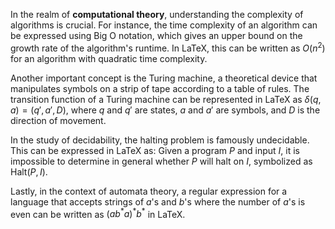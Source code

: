 In the realm of **computational theory**, understanding the complexity of algorithms is crucial. For instance, the time complexity of an algorithm can be expressed using Big O notation, which gives an upper bound on the growth rate of the algorithm's runtime. In LaTeX, this can be written as $O(n^2)$ for an algorithm with quadratic time complexity.

Another important concept is the Turing machine, a theoretical device that manipulates symbols on a strip of tape according to a table of rules. The transition function of a Turing machine can be represented in LaTeX as $\delta(q, a) = (q', a', D)$, where $q$ and $q'$ are states, $a$ and $a'$ are symbols, and $D$ is the direction of movement.

In the study of decidability, the halting problem is famously undecidable. This can be expressed in LaTeX as: Given a program $P$ and input $I$, it is impossible to determine in general whether $P$ will halt on $I$, symbolized as $\text{Halt}(P, I)$.

Lastly, in the context of automata theory, a regular expression for a language that accepts strings of $a$'s and $b$'s where the number of $a$'s is even can be written as $(ab^*a)^*b^*$ in LaTeX.